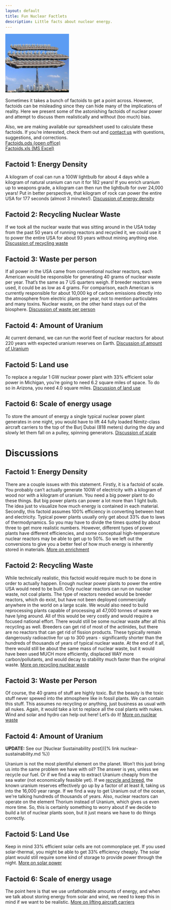 ```yaml
---
layout: default
title: Fun Nuclear Factlets
description: Little facts about nuclear energy.
---
```


<div class="row">

<div class="col-md-8" markdown="1">



<img class="float-end" style="width:200px" src="/img/aircraft_carriers_on_burj_dubai.jpg" alt="Aircraft carriers on the Burj Dubai" title="Aircraft carriers on the Burj Dubai" /> 

Sometimes it takes a bunch of factoids to get a point across. However, factoids
can be misleading since they can hide many of the implications of reality. Here
we present some of the astonishing factoids of nuclear power and attempt to
discuss them realistically and without (too much) bias. 

Also, we are making available our spreadsheet used to calculate these factoids.
If you&rsquo;re interested, check them out and <a href="/contact.html">contact
us</a> with questions, suggestions, and corrections.<br />
<a href="/assets/factoids.ods">Factoids.ods (open office)</a><br /><a href="/assets/factoids.xls">Factoids.xls (MS Excel)</a>


## Factoid 1: Energy Density

A kilogram of coal can run a 100W lightbulb for about 4 days while a kilogram
of natural uranium can run it for 182 years! If you enrich uranium up to
weapons grade, a kilogram can then run the lightbulb for over 24,000 years! Put
in better perspective, that kilogram of rock can power the entire USA for 177
seconds (almost 3 minutes!). 
<a href="#disfueldensity">Discussion of energy density</a>

## Factoid 2: Recycling Nuclear Waste
If we took all the nuclear waste that was sitting around in the USA today from
the past 50 years of running reactors and recycled it, we could use it to power
the entire USA for about 93 years without mining anything else. 
<a href="#disrecycle">Discussion of recycling waste</a>

## Factoid 3: Waste per person
If all power in the USA came from conventional nuclear reactors, each American
would be responsible for generating 40 grams of nuclear waste per year.
That&rsquo;s the same as 7 US quarters weigh. If breeder reactors were used, it
could be as low as 4 grams. For comparison, each American is currently
responsible for about 10,000 kg of carbon emissions directly into the
atmosphere from electric plants per year, not to mention particulates and many
toxins. Nuclear waste, on the other hand stays out of the biosphere. 
<a href="#diswasteperperson">Discussion of waste per person</a>

## Factoid 4: Amount of Uranium
At current demand, we can run the world fleet of nuclear reactors for about 220
years with expected uranium reserves on Earth.
<a href="#disamountofu">Discussion of amount of Uranium</a>


## Factoid 5: Land use
To replace a regular 1 GW nuclear power plant with 33% efficient solar power in
Michigan, you&rsquo;re going to need 6.2 square miles of space. To do so in
Arizona, you need 4.0 square miles. 
<a href="#dislanduse">Discussion of land use</a>

## Factoid 6: Scale of energy usage
To store the amount of energy a single typical nuclear power plant generates in
one night, you would have to lift 44 fully loaded Nimitz-class aircraft
carriers to the top of the Burj Dubai (818 meters) during the day and slowly
let them fall on a pulley, spinning generators. 
<a href="#disscale">Discussion of scale</a>

# Discussions


<h2 id="disfueldensity">Factoid 1: Energy Density</h2>
There are a couple issues with this statement. Firstly, it is a factoid of
scale. You probably can&rsquo;t actually generate 100W of electricity with a
kilogram of wood nor with a kilogram of uranium. You need a big power plant to
do these things. But big power plants can power a lot more than 1 light bulb.
The idea just to visualize how much energy is contained in each material.
Secondly, this factoid assumes 100% efficiency in converting between heat and
electricity. Typical power plants usually only get about 33% due to laws of
thermodynamics. So you may have to divide the times quoted by about three to
get more realistic numbers. However, different types of power plants have
different efficiencies, and some conceptual high-temperature nuclear reactors
may be able to get up to 50%. So we left out the conversions to give you a
better feel of how much energy is inherently stored in materials. 
<a href="{% link isotopes.md %}#enrichment">More on enrichment</a>

<h2 id="disrecycle">Factoid 2: Recycling Waste</h2>
While technically realistic, this factoid would require much to be done in
order to actually happen. Enough nuclear power plants to power the entire USA
would need to be built. Only nuclear reactors can run on nuclear waste, not
coal plants. The type of reactors needed would be breeder reactors, which do
exist, but have not been deployed commercially anywhere in the world on a large
scale. We would also need to build reprocessing plants capable of processing
all 47,000 tonnes of waste we have lying around.  All of this would be very
costly and would require a focused national effort. There would still be some
nuclear waste after all this recycling as well. Breeders can get rid of most of
the actinides, but there are no reactors that can get rid of fission products.
These typically remain dangerously radioactive for up to 300 years -
significantly shorter than the hundreds of thousands of years of typical
nuclear waste. At the end of it all, there would still be about the same mass
of nuclear waste, but it would have been used MUCH more efficiently, displaced
WAY more carbon/pollutants, and would decay to stability much faster than the
original waste. 
<a href="{% link recycling.md %}">More on recycling nuclear waste</a>

<h2 id="diswasteperperson">Factoid 3: Waste per Person</h2>
Of course, the 40 grams of stuff are highly toxic. But the beauty is the toxic
stuff never spewed into the atmosphere like in fossil plants. We can contain
this stuff. This assumes no recycling or anything, just business as usual with
all nukes. Again, it would take a lot to replace all the coal plants with
nukes. Wind and solar and hydro can help out here! Let&rsquo;s do it! 
<a href="{% link waste.md %}">More on nuclear waste</a>

<h2 id="disamountofu">Factoid 4: Amount of Uranium</h2>

**UPDATE:** See our [Nuclear Sustainability post]({% link nuclear-sustainability.md %})

Uranium is not the most plentiful element on the planet. Won&rsquo;t this just
bring us into the same problem we have with oil? The answer is yes, unless we
recycle our fuel. Or if we find a way to extract Uranium cheaply from the sea
water (not economically feasible yet). If we <a
href="{% link recycling.md %}">recycle and breed</a>, the known uranium
reserves effectively go up by a factor of at least 8, taking us into the 16,000
year range. If we find a way to get Uranium out of the ocean, we're talking
hundreds of thousands of years. Also, nuclear reactors can operate on the
element Thorium instead of Uranium, which gives us even more time. So, this is
certainly something to worry about if we decide to build a lot of nuclear
plants soon, but it just means we have to do things correctly. 

<h2 id="dislanduse">Factoid 5: Land Use</h2>
Keep in mind 33% efficient solar cells are not commonplace yet. If you used
solar-thermal, you might be able to get 33% efficiency cheaply. The solar plant
would still require some kind of storage to provide power through the night.  
<a href="{% link solar-power.md %}">More on solar power</a>

<h2 id="disscale">Factoid 6: Scale of energy usage</h2>
The point here is that we use unfathomable amounts of energy, and when we talk
about storing energy from solar and wind, we need to keep this in mind if we
want to be realistic.   
<a href="{% link scale.md %}">More on lifting aircraft carriers</a>

</div>
</div>
